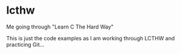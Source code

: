 # lcthw
Me going through "Learn C The Hard Way"

This is just the code examples as I am working through LCTHW and practicing Git...
